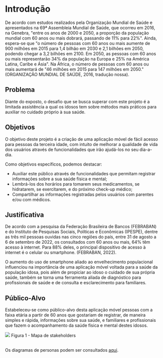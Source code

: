 # Introdução

De acordo com estudos realizados pela Organização Mundial de Saúde e apresentados na 69ª Assembleia Mundial de Saúde, que ocorreu em 2016, na Genebra, "entre os anos de 2000 e 2050, a proporção da população mundial com 60 anos ou mais dobrará, passando de 11% para 22%". Ainda, espera-se que "o número de pessoas com 60 anos ou mais aumente de 900 milhões em 2015 para 1,4 bilhão em 2030 e 2,1 bilhões em 2050, podendo chegar a 3,2 bilhões em 2100. Em 2050, as pessoas com 60 anos ou mais representarão 34% da população na Europa e 25% na América Latina, Caribe e Ásia". Na África, o número de pessoas com 60 anos ou mais aumentará de "46 milhões em 2015 para 147 milhões em 2050." (ORGANIZAÇÃO MUNDIAL DE SAÚDE, 2016, tradução nossa).

## Problema

Diante do exposto, o desafio que se busca superar com este projeto é a limitada assistência a qual os idosos tem sobre métodos mais práticos para auxiliar no cuidado próprio à sua saúde.

## Objetivos

O objetivo deste projeto é a criação de uma aplicação móvel de fácil acesso para pessoas da terceira idade, com intuito de melhorar a qualidade de vida dos usuários através de funcionalidades que irão ajudá-los no seu dia-a-dia.

Como objetivos específicos, podemos destacar:

 - Auxiliar este público através de funcionalidades que permitam registrar informações sobre a sua saúde física e mental;
 - Lembrá-los dos horários para tomarem seus medicamentos, se hidratarem, se exercitarem, e do próximo check-up médico;
 - Compartilhar as informações registradas pelos usuários com parentes e/ou com médicos.

## Justificativa

De acordo com a pesquisa da Federação Brasileira de Bancos (FEBRABAN) e do Instituto de Pesquisas Sociais, Políticas e Econômicas (IPESPE), dentre as três mil pessoas ouvidas nas cinco regiões do país, entre 31 de agosto a 6 de setembro de 2022, os consultados com 60 anos ou mais, 64% têm acesso à internet. Para 88% deles, o principal dispositivo de acesso à internet é o celular ou smartphone. (FEBRABAN, 2022).

O aumento do uso de smartphone aliado ao envelhecimento populacional influenciou na importância de uma aplicação móvel voltada para a saúde da população idosa, pois além de propiciar ao idoso o cuidado de sua própria saúde, também se torna uma ferramenta aliada de diagnóstico para profissionais de saúde e de consulta e esclarecimento para familiares.

## Público-Alvo

Estabeleceu-se como público-alvo desta aplicação móvel pessoas com a faixa etária a partir de 60 anos que gostariam de registrar, de maneira simples e rápida, informações sobre sua saúde, e familiares e profissionais que fazem o acompanhamento da saúde física e mental destes idosos.

<img src="https://user-images.githubusercontent.com/100447878/221361717-d0809024-5bdf-4705-a31c-a98a71866195.png">
Figura 1 - Mapa de stakeholders
<br>
<br>
<p>Os diagramas de personas podem ser consultados <a href="https://github.com/ICEI-PUC-Minas-PMV-ADS/pmv-ads-2023-1-e3-proj-mov-t4-melhor-idade/blob/main/docs/02-Especifica%C3%A7%C3%A3o%20do%20Projeto.md">aqui</a>.</p>
